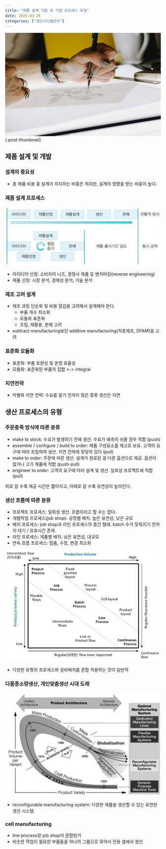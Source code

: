 ```yaml
---
title: "제품 설계 기법 및 기업 프로세스 유형"
date: 2025-03-26
categories: ["생산시스템관리"]
---
```


![](/img/human-thumb.jpg){.post-thumbnail}

## 제품 설계 및 개발

### 설계의 중요성

- 총 제품 비용 중 설계가 치지하는 비중은 적지만, 설계의 영향을 받는 비중이 높다.

### 제품 설계 프로세스

![제품 설계 프로세스](img/2025-03-30-18-20-54.png)

- 아이디어 선정: 소비자의 니즈, 경쟁사 제품 등 벤치마킹(reverse engineering)
- 제품 선정: 시장 분석, 경제성 분석, 기술 분석

### 제조 고려 설계

- 제조 과정 단순화 및 비용 절감을 고려해서 설계해야 한다.
    - 부품 개수 최소화
    - 모듈화 표준화
    - 조립, 재활용, 분해 고려
- subtract manufacturing보단 additive manufacturing(적층제조, DFAM)을 고려

### 표준화 모듈화

- 표준화: 부품 호환성 및 운영 효율성
- 모듈화: 표준화된 부품의 집합 <-> integral

### 지연전략

- 차별화 지연 전략: 수요를 알기 전까지 많은 종류 생산은 지연

## 생산 프로세스의 유형

### 주문충족 방식에 따른 분류

- make to stock: 수요가 발생하기 전에 생산. 수요가 예측이 쉬울 경우 적합 (push)
- assemble / configure / build to order: 제품 구성요소를 재고로 보유. 고객의 요구에 따라 조립하여 생산. 지연 전략에 맞닿아 있다 (pull)
- make to order: 주문에 따른 생산. 설계가 완료된 걸 다른 옵션으로 제공. 옵션이 많거나 고가 제품에 적합 (push-pull)
- engineer to order: 고객의 요구에 따라 설계 및 생산. 일회성 프로젝트에 적합 (pull)

위로 갈 수록 제공 시간은 짧아지고, 아래로 갈 수록 유연성이 높아진다.

### 생산 흐름에 따른 분류

- 프로젝트 프로세스: 일회성 생산. 흐름이라고 할 수는 없다.
- 개별작업 프로세스(job shop): 공정별 배치. 높은 유연성, 낮은 규모
- 배치 프로세스: job shop과 라인 프로세스의 중간 형태. batch 수가 맞춰지기 전까지 대기 / 유휴시간 존재.
- 라인 프로세스: 제품별 배치. 낮은 유연성, 대규모
- 연속 흐름 프로세스: 멈춤, 수정, 변경 최소화

![](img/2025-03-30-19-00-39.png)

- 다양한 유형의 프로세스와 설비배치를 혼합 적용하는 것이 일반적

### 다품종소량생산, 개인맞춤생산 시대 도래

![](img/2025-03-30-19-03-42.png)

- reconfigurable manufacturing system: 다양한 제품을 생산할 수 있는 유연한 생산 시스템

### cell manufacturing

- line process랑 job shop이 혼합된거
- 비슷한 작업이 필요한 부품들을 하나의 그룹으로 묶어서 전용 셀에서 생산
